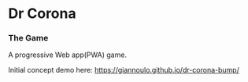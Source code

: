 # Dr Corona
### The Game

A progressive Web app(PWA) game.

Initial concept demo here: https://giannoulo.github.io/dr-corona-bump/
